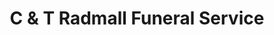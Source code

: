 ---
title: "C & T Radmall Funeral Service"
url: /henfield/c-und-t-radmall-funeral-service/
shop: Bestattungen
---